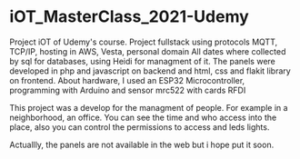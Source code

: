# iOT_MasterClass_2021-Udemy
Project iOT of Udemy's course. 
Project fullstack using protocols MQTT, TCP/IP, hosting in AWS, Vesta, personal domain 
All dates where collected by sql for databases, using Heidi for managment of it.
The panels were developed in php and javascript on backend  and html, css and flakit library on frontend.
About hardware, I used an ESP32 Microcontroller, programming with Arduino and sensor mrc522 with cards RFDI 

This project was a develop for the managment of people. For example in a neighborhood, an office. 
You can see the time and who access into the place, also you can control the permissions to access and leds lights.

Actuallly, the panels are not available in the web but i hope put it soon.
